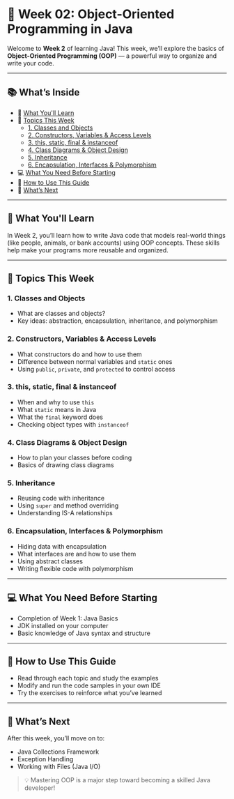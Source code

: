 # 🧩 Week 02: Object-Oriented Programming in Java

Welcome to **Week 2** of learning Java! This week, we’ll explore the basics of **Object-Oriented Programming (OOP)** — a powerful way to organize and write your code.

---

## 📚 What’s Inside

- 🧾 [What You'll Learn](#what-youll-learn)
- 📌 [Topics This Week](#topics-this-week)
  - [1. Classes and Objects](#1-classes-and-objects)
  - [2. Constructors, Variables & Access Levels](#2-constructors-variables--access-levels)
  - [3. this, static, final & instanceof](#3-this-static-final--instanceof)
  - [4. Class Diagrams & Object Design](#4-class-diagrams--object-design)
  - [5. Inheritance](#5-inheritance)
  - [6. Encapsulation, Interfaces & Polymorphism](#6-encapsulation-interfaces--polymorphism)
- 💻 [What You Need Before Starting](#what-you-need-before-starting)
- 📁 [How to Use This Guide](#how-to-use-this-guide)
- 🔭 [What’s Next](#whats-next)

---

## 🧾 What You'll Learn

In Week 2, you’ll learn how to write Java code that models real-world things (like people, animals, or bank accounts) using OOP concepts. These skills help make your programs more reusable and organized.

---

## 📌 Topics This Week

### 1. Classes and Objects
- What are classes and objects?
- Key ideas: abstraction, encapsulation, inheritance, and polymorphism

### 2. Constructors, Variables & Access Levels
- What constructors do and how to use them
- Difference between normal variables and `static` ones
- Using `public`, `private`, and `protected` to control access

### 3. this, static, final & instanceof
- When and why to use `this`
- What `static` means in Java
- What the `final` keyword does
- Checking object types with `instanceof`

### 4. Class Diagrams & Object Design
- How to plan your classes before coding
- Basics of drawing class diagrams

### 5. Inheritance
- Reusing code with inheritance
- Using `super` and method overriding
- Understanding IS-A relationships

### 6. Encapsulation, Interfaces & Polymorphism
- Hiding data with encapsulation
- What interfaces are and how to use them
- Using abstract classes
- Writing flexible code with polymorphism

---

## 💻 What You Need Before Starting

- Completion of Week 1: Java Basics
- JDK installed on your computer
- Basic knowledge of Java syntax and structure

---

## 📁 How to Use This Guide

- Read through each topic and study the examples
- Modify and run the code samples in your own IDE
- Try the exercises to reinforce what you’ve learned

---

## 🔭 What’s Next

After this week, you’ll move on to:
- Java Collections Framework
- Exception Handling
- Working with Files (Java I/O)

> 💡 Mastering OOP is a major step toward becoming a skilled Java developer!
